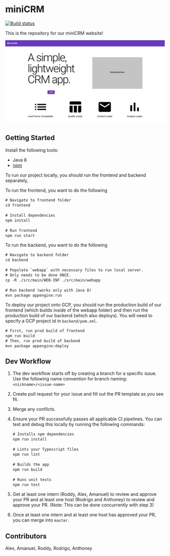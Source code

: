 # miniCRM 
[![Build status](https://circleci.com/gh/MiniCRM-Group/MiniCRM.svg?style=svg)](https://circleci.com/gh/MiniCRM-Group/MiniCRM)

This is the repository for our miniCRM website!

![miniCRM Landing Page](screenshots/landingpagescreenshot.png?raw=true "miniCRM Landing Page")

## Getting Started

Install the following tools:
- Java 8
- [npm](https://nodejs.org/en/)

To run our project locally, you should run the frontend and backend separately,

To run the frontend, you want to do the following
```
# Navigate to frontend folder
cd frontend

# Install dependencies
npm install

# Run frontend
npm run start
```
To run the backend, you want to do the following
```
# Navigate to backend folder
cd backend

# Populate `webapp` with necessary files to run local server.
# Only needs to be done ONCE.
cp -R ./src/main/WEB-INF ./src/main/webapp

# Run backend (works only with Java 8)
mvn package appengine:run
```


To deploy our project onto GCP, you should run the production build of our frontend (which builds inside of the webapp folder)
and then run the production build of our backend (which also deploys). You will need to specify a GCP project id in `backend/pom.xml`.

```
# First, run prod build of frontend
npm run build
# Then, run prod build of backend
mvn package appengine:deploy
```

## Dev Workflow

1. The dev workflow starts off by creating a branch for a specific issue.
Use the following name convention for branch naming:
`<nickname>/<issue-name>`

2. Create pull request for your issue and fill out the PR template as you see fit.
3. Merge any conflicts.
4. Ensure your PR successfully passes all applicable CI pipelines. You can test and debug this locally by running the following commands:

    ```
    # Installs npm dependencies
    npm run install

    # Lints your Typescript files
    npm run lint

    # Builds the app
    npm run build

    # Runs unit tests
    npm run test
    ```
5. Get at least one intern (Roddy, Alex, Amanuel) to review and approve your PR and at least one host (Rodrigo and Anthoney) to review and approve your PR. (Note: This can be done concurrently with step 3)
6. Once at least one intern and at least one host has approved your PR, you can merge into `master`.

## Contributors
Alex, Amanuel, Roddy, Rodrigo, Anthoney
